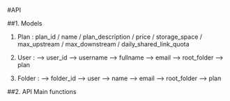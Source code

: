 #API 

##1.  Models

1. Plan : 
plan_id / name / plan_description / price / storage_space  / max_upstream / max_downstream / daily_shared_link_quota


2.  User :
--> user_id
--> username
--> fullname
--> email
--> root_folder
--> plan

3.  Folder : 
--> folder_id
--> user
--> name
--> email
--> root_folder
--> plan


##2.	API Main functions
